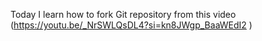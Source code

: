 Today I learn how to fork Git repository from this video (https://youtu.be/_NrSWLQsDL4?si=kn8JWgp_BaaWEdI2 )
